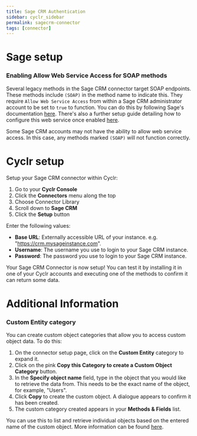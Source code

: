 ```yaml
---
title: Sage CRM Authentication
sidebar: cyclr_sidebar
permalink: sagecrm-connector
tags: [connector]
---
```


# Sage setup

### Enabling Allow Web Service Access for SOAP methods

Several legacy methods in the Sage CRM connector target SOAP endpoints. These methods include `(SOAP)` in the method name to indicate this. They require `Allow Web Service Access` from within a Sage CRM administrator account to be set to `true` to function. You can do this by following Sage's documentation [here](https://help.sagecrm.com/on_premise/en/2021R1/Dev/Content/Developer/WS_WebServicesUserSetup.htm). There's also a further setup guide detailing how to configure this web service once enabled [here](https://help.sagecrm.com/on_premise/en/2021R1/Dev/Content/Developer/WS_SpecifyingWebServiceConfigurationSettings.htm).

Some Sage CRM accounts may not have the ability to allow web service access. In this case, any methods marked `(SOAP)` will not function correctly.

# Cyclr setup

Setup your Sage CRM connector within Cyclr:

1. Go to your **Cyclr Console**
2. Click the **Connectors** menu along the top
3. Choose Connector Library
4. Scroll down to **Sage CRM**
5. Click the **Setup** button

Enter the following values:

-   **Base URL**: Externally accessible URL of your instance. e.g. "https://crm.mysageinstance.com".
-   **Username**: The username you use to login to your Sage CRM instance.
-   **Password**: The password you use to login to your Sage CRM instance.

Your Sage CRM Connector is now setup! You can test it by installing it in one of your Cyclr accounts and executing one of the methods to confirm it can return some data.

# Additional Information

### Custom Entity category

You can create custom object categories that allow you to access custom object data. To do this:

1. On the connector setup page, click on the **Custom Entity** category to expand it.
2. Click on the pink **Copy this Category to create a Custom Object Category** button.
3. In the **Specify object name** field, type in the object that you would like to retrieve the data from. This needs to be the exact name of the object, for example, "Users".
4. Click **Copy** to create the custom object. A dialogue appears to confirm it has been created.
5. The custom category created appears in your **Methods & Fields** list.

You can use this to list and retrieve individual objects based on the entered name of the custom object. More information can be found [here](https://docs.cyclr.com/enhanced-objects).
